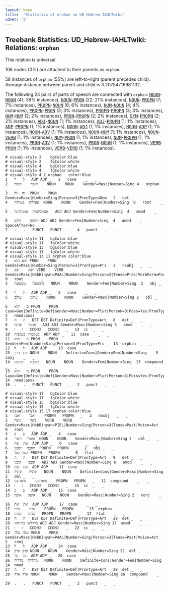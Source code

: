 ```yaml
---
layout: base
title:  'Statistics of orphan in UD_Hebrew-IAHLTwiki'
udver: '2'
---
```


## Treebank Statistics: UD_Hebrew-IAHLTwiki: Relations: `orphan`

This relation is universal.

106 nodes (0%) are attached to their parents as `orphan`.

58 instances of `orphan` (55%) are left-to-right (parent precedes child).
Average distance between parent and child is 3.20754716981132.

The following 24 pairs of parts of speech are connected with `orphan`: <tt><a href="he_iahltwiki-pos-NOUN.html">NOUN</a></tt>-<tt><a href="he_iahltwiki-pos-NOUN.html">NOUN</a></tt> (41; 39% instances), <tt><a href="he_iahltwiki-pos-NOUN.html">NOUN</a></tt>-<tt><a href="he_iahltwiki-pos-PRON.html">PRON</a></tt> (22; 21% instances), <tt><a href="he_iahltwiki-pos-NOUN.html">NOUN</a></tt>-<tt><a href="he_iahltwiki-pos-PROPN.html">PROPN</a></tt> (7; 7% instances), <tt><a href="he_iahltwiki-pos-PROPN.html">PROPN</a></tt>-<tt><a href="he_iahltwiki-pos-NOUN.html">NOUN</a></tt> (6; 6% instances), <tt><a href="he_iahltwiki-pos-NUM.html">NUM</a></tt>-<tt><a href="he_iahltwiki-pos-NOUN.html">NOUN</a></tt> (4; 4% instances), <tt><a href="he_iahltwiki-pos-PROPN.html">PROPN</a></tt>-<tt><a href="he_iahltwiki-pos-PRON.html">PRON</a></tt> (3; 3% instances), <tt><a href="he_iahltwiki-pos-PROPN.html">PROPN</a></tt>-<tt><a href="he_iahltwiki-pos-PROPN.html">PROPN</a></tt> (3; 3% instances), <tt><a href="he_iahltwiki-pos-NUM.html">NUM</a></tt>-<tt><a href="he_iahltwiki-pos-NUM.html">NUM</a></tt> (2; 2% instances), <tt><a href="he_iahltwiki-pos-PRON.html">PRON</a></tt>-<tt><a href="he_iahltwiki-pos-PROPN.html">PROPN</a></tt> (2; 2% instances), <tt><a href="he_iahltwiki-pos-SYM.html">SYM</a></tt>-<tt><a href="he_iahltwiki-pos-PROPN.html">PROPN</a></tt> (2; 2% instances), <tt><a href="he_iahltwiki-pos-ADJ.html">ADJ</a></tt>-<tt><a href="he_iahltwiki-pos-NOUN.html">NOUN</a></tt> (1; 1% instances), <tt><a href="he_iahltwiki-pos-ADJ.html">ADJ</a></tt>-<tt><a href="he_iahltwiki-pos-PROPN.html">PROPN</a></tt> (1; 1% instances), <tt><a href="he_iahltwiki-pos-ADP.html">ADP</a></tt>-<tt><a href="he_iahltwiki-pos-PROPN.html">PROPN</a></tt> (1; 1% instances), <tt><a href="he_iahltwiki-pos-NOUN.html">NOUN</a></tt>-<tt><a href="he_iahltwiki-pos-ADJ.html">ADJ</a></tt> (1; 1% instances), <tt><a href="he_iahltwiki-pos-NOUN.html">NOUN</a></tt>-<tt><a href="he_iahltwiki-pos-ADP.html">ADP</a></tt> (1; 1% instances), <tt><a href="he_iahltwiki-pos-NOUN.html">NOUN</a></tt>-<tt><a href="he_iahltwiki-pos-ADV.html">ADV</a></tt> (1; 1% instances), <tt><a href="he_iahltwiki-pos-NOUN.html">NOUN</a></tt>-<tt><a href="he_iahltwiki-pos-NUM.html">NUM</a></tt> (1; 1% instances), <tt><a href="he_iahltwiki-pos-NOUN.html">NOUN</a></tt>-<tt><a href="he_iahltwiki-pos-VERB.html">VERB</a></tt> (1; 1% instances), <tt><a href="he_iahltwiki-pos-NUM.html">NUM</a></tt>-<tt><a href="he_iahltwiki-pos-PRON.html">PRON</a></tt> (1; 1% instances), <tt><a href="he_iahltwiki-pos-NUM.html">NUM</a></tt>-<tt><a href="he_iahltwiki-pos-PROPN.html">PROPN</a></tt> (1; 1% instances), <tt><a href="he_iahltwiki-pos-PRON.html">PRON</a></tt>-<tt><a href="he_iahltwiki-pos-ADV.html">ADV</a></tt> (1; 1% instances), <tt><a href="he_iahltwiki-pos-PRON.html">PRON</a></tt>-<tt><a href="he_iahltwiki-pos-NOUN.html">NOUN</a></tt> (1; 1% instances), <tt><a href="he_iahltwiki-pos-VERB.html">VERB</a></tt>-<tt><a href="he_iahltwiki-pos-PRON.html">PRON</a></tt> (1; 1% instances), <tt><a href="he_iahltwiki-pos-VERB.html">VERB</a></tt>-<tt><a href="he_iahltwiki-pos-VERB.html">VERB</a></tt> (1; 1% instances).


~~~ conllu
# visual-style 2	bgColor:blue
# visual-style 2	fgColor:white
# visual-style 4	bgColor:blue
# visual-style 4	fgColor:white
# visual-style 4 2 orphan	color:blue
1	ל	ל	ADP	ADP	_	2	case	_	_
2	חומר	חומר	NOUN	NOUN	Gender=Masc|Number=Sing	4	orphan	_	_
3	זה	זה	PRON	PRON	Gender=Masc|Number=Sing|Person=3|PronType=Dem	2	det	_	_
4	פעילות	פעילות	NOUN	NOUN	Gender=Fem|Number=Sing	0	root	_	_
5	אנטיביוטית	אנטיביוטי	ADJ	ADJ	Gender=Fem|Number=Sing	4	amod	_	_
6	חלשה	חלש	ADJ	ADJ	Gender=Fem|Number=Sing	4	amod	_	SpaceAfter=No
7	.	.	PUNCT	PUNCT	_	4	punct	_	_

~~~


~~~ conllu
# visual-style 11	bgColor:blue
# visual-style 11	fgColor:white
# visual-style 13	bgColor:blue
# visual-style 13	fgColor:white
# visual-style 13 11 orphan	color:blue
1	הוא	הוא	PRON	PRON	Gender=Masc|Number=Sing|Person=3|PronType=Prs	2	nsubj	_	_
2	יוצק	יצק	VERB	VERB	Gender=Masc|HebBinyan=PAAL|Number=Sing|Person=3|Tense=Pres|VerbForm=Part|Voice=Act	0	root	_	_
3	משמעת	משמעת	NOUN	NOUN	Gender=Fem|Number=Sing	2	obj	_	_
4	ל	ל	ADP	ADP	_	5	case	_	_
5	עולמ	עולם	NOUN	NOUN	Gender=Masc|Number=Sing	2	obl	_	_
6	ם	הוא	PRON	PRON	Case=Gen|Definite=Def|Gender=Masc|Number=Plur|Person=3|Poss=Yes|PronType=Prs	5	nmod:poss	_	_
7	ה	ה	DET	DET	Definite=Def|PronType=Art	8	det	_	_
8	פנימי	פנימי	ADJ	ADJ	Gender=Masc|Number=Sing	5	amod	_	_
9	ו	ו	CCONJ	CCONJ	_	13	cc	_	_
10	בעקבותי	בעקבות	ADP	ADP	_	11	case	_	_
11	ה	הוא	PRON	PRON	Gender=Fem|Number=Sing|Person=3|PronType=Prs	13	orphan	_	_
12	ל	ל	ADP	ADP	_	13	case	_	_
13	דרך	דרך	NOUN	NOUN	Definite=Cons|Gender=Fem|Number=Sing	5	conj	_	_
14	כתיבת	כתיבה	NOUN	NOUN	Gender=Fem|Number=Sing	13	compound	_	_
15	ם	הוא	PRON	PRON	Case=Gen|Definite=Def|Gender=Masc|Number=Plur|Person=3|Poss=Yes|PronType=Prs	14	nmod:poss	_	_
16	.	.	PUNCT	PUNCT	_	2	punct	_	_

~~~


~~~ conllu
# visual-style 17	bgColor:blue
# visual-style 17	fgColor:white
# visual-style 15	bgColor:blue
# visual-style 15	fgColor:white
# visual-style 15 17 orphan	color:blue
1	זאבי	זאבי	PROPN	PROPN	_	2	nsubj	_	_
2	ניצח	ניצח	VERB	VERB	Gender=Masc|HebBinyan=PIEL|Number=Sing|Person=3|Tense=Past|Voice=Act	0	root	_	_
3	ב	ב	ADP	ADP	_	4	case	_	_
4	ווזארי	ווזארי	NOUN	NOUN	Gender=Masc|Number=Sing	2	obl	_	_
5	את	את	ADP	ADP	_	6	case	_	_
6	יוסבני	יוסבני	PROPN	PROPN	_	2	obj	_	_
7	קסל	קסל	PROPN	PROPN	_	6	flat	_	_
8	ה	ה	DET	DET	Definite=Def|PronType=Art	9	det	_	_
9	קובני	קובני	ADJ	ADJ	Gender=Masc|Number=Sing	6	amod	_	_
10	עם	עם	ADP	ADP	_	11	case	_	_
11	תרגיל	תרגיל	NOUN	NOUN	Definite=Cons|Gender=Masc|Number=Sing	2	obl	_	_
12	סיאו-נגי	סיאו-נגי	PROPN	PROPN	_	11	compound	_	_
13	ו	ו	CCONJ	CCONJ	_	15	cc	_	_
14	ב	ב	ADP	ADP	_	15	case	_	_
15	איפון	איפון	NOUN	NOUN	Gender=Masc|Number=Sing	2	conj	_	_
16	את	את	ADP	ADP	_	17	case	_	_
17	מריו	מריו	PROPN	PROPN	_	15	orphan	_	_
18	סבינו	סבינו	PROPN	PROPN	_	17	flat	_	_
19	ה	ה	DET	DET	Definite=Def|PronType=Art	20	det	_	_
20	ברזילאי	ברזילאי	ADJ	ADJ	Gender=Masc|Number=Sing	17	amod	_	_
21	ו	ו	CCONJ	CCONJ	_	22	cc	_	_
22	עלה	עלה	VERB	VERB	Gender=Masc|HebBinyan=PAAL|Number=Sing|Person=3|Tense=Past|Voice=Act	2	conj	_	_
23	ל	ל	ADP	ADP	_	24	case	_	_
24	קרב	קרב	NOUN	NOUN	Gender=Masc|Number=Sing	22	obl	_	_
25	על	על	ADP	ADP	_	26	case	_	_
26	מדליית	מדליה	NOUN	NOUN	Definite=Cons|Gender=Fem|Number=Sing	24	nmod	_	_
27	ה	ה	DET	DET	Definite=Def|PronType=Art	28	det	_	_
28	ארד	ארד	NOUN	NOUN	Gender=Masc|Number=Sing	26	compound	_	_
29	.	.	PUNCT	PUNCT	_	2	punct	_	_

~~~


